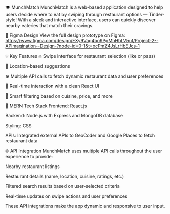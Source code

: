 🍽️ MunchMatch
MunchMatch is a web-based application designed to help users decide where to eat by swiping through restaurant options — Tinder-style! With a sleek and interactive interface, users can quickly discover nearby eateries that match their cravings.

🎨 Figma Design
View the full design prototype on Figma: https://www.figma.com/design/EXy9Vag4bq9PgMhHbLV5uf/Project-2--APImagination--Design-?node-id=0-1&t=ocPmZ4JsLrHbEJcs-1

💡 Key Features
🔥 Swipe interface for restaurant selection (like or pass)

📍 Location-based suggestions

⚙️ Multiple API calls to fetch dynamic restaurant data and user preferences

💬 Real-time interaction with a clean React UI

🧠 Smart filtering based on cuisine, price, and more

🧰 MERN Tech Stack
Frontend: React.js

Backend: Node.js with Express and MongoDB database

Styling: CSS

APIs: Integrated external APIs to GeoCoder and Google Places to fetch restaurant data

🌐 API Integration
MunchMatch uses multiple API calls throughout the user experience to provide:

Nearby restaurant listings

Restaurant details (name, location, cuisine, ratings, etc.)

Filtered search results based on user-selected criteria

Real-time updates on swipe actions and user preferences

These API integrations make the app dynamic and responsive to user input.
